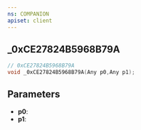 ```yaml
---
ns: COMPANION
apiset: client
---
```

## _0xCE27824B5968B79A

```c
// 0xCE27824B5968B79A
void _0xCE27824B5968B79A(Any p0,Any p1);
```


## Parameters
* **p0**:
* **p1**: